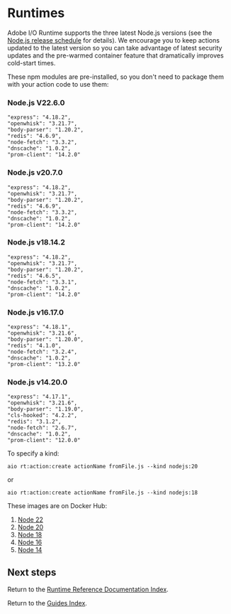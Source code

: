 # Runtimes

Adobe I/O Runtime supports the three latest Node.js versions (see the [Node.js release schedule](https://nodejs.org/en/about/previous-releases#release-schedule) for details). We encourage you to keep actions updated to the latest version so you can take advantage of latest security updates and the pre-warmed container feature that dramatically improves cold-start times.

These npm modules are pre-installed, so you don't need to package them with your action code to use them:

### Node.js V22.6.0

    "express": "4.18.2",
    "openwhisk": "3.21.7",
    "body-parser": "1.20.2",
    "redis": "4.6.9",
    "node-fetch": "3.3.2",
    "dnscache": "1.0.2",
    "prom-client": "14.2.0"

### Node.js v20.7.0

    "express": "4.18.2",
    "openwhisk": "3.21.7",
    "body-parser": "1.20.2",
    "redis": "4.6.9",
    "node-fetch": "3.3.2",
    "dnscache": "1.0.2",
    "prom-client": "14.2.0"

### Node.js v18.14.2

    "express": "4.18.2",
    "openwhisk": "3.21.7",
    "body-parser": "1.20.2",
    "redis": "4.6.5",
    "node-fetch": "3.3.1",
    "dnscache": "1.0.2",
    "prom-client": "14.2.0"

### Node.js v16.17.0

    "express": "4.18.1",
    "openwhisk": "3.21.6",
    "body-parser": "1.20.0",
    "redis": "4.1.0",
    "node-fetch": "3.2.4",
    "dnscache": "1.0.2",
    "prom-client": "13.2.0"

### Node.js v14.20.0

    "express": "4.17.1",
    "openwhisk": "3.21.6",
    "body-parser": "1.19.0",
    "cls-hooked": "4.2.2",
    "redis": "3.1.2",
    "node-fetch": "2.6.7",
    "dnscache": "1.0.2",
    "prom-client": "12.0.0"

To specify a kind:

```
aio rt:action:create actionName fromFile.js --kind nodejs:20 
```

or

```
aio rt:action:create actionName fromFile.js --kind nodejs:18 
```

These images are on Docker Hub:

1. [Node 22](https://hub.docker.com/r/adobeapiplatform/adobe-action-nodejs-v22/tags)
2. [Node 20](https://hub.docker.com/r/adobeapiplatform/adobe-action-nodejs-v20/tags)
3. [Node 18](https://hub.docker.com/r/adobeapiplatform/adobe-action-nodejs-v18/tags)
4. [Node 16](https://hub.docker.com/r/adobeapiplatform/adobe-action-nodejs-v16/tags)
5. [Node 14](https://hub.docker.com/r/adobeapiplatform/adobe-action-nodejs-v14/tags)

## Next steps

Return to the [Runtime Reference Documentation Index](index.md).

Return to the [Guides Index](../../guides_index.md).
